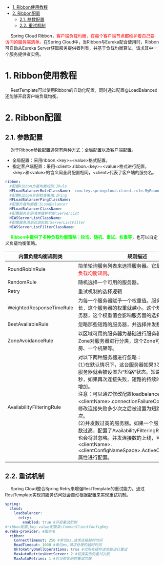 
<!-- TOC -->

- [1. Ribbon使用教程](#1-ribbon使用教程)
- [2. Ribbon配置](#2-ribbon配置)
    - [2.1. 参数配置](#21-参数配置)
    - [2.2. 重试机制](#22-重试机制)

<!-- /TOC -->

&emsp; Spring Cloud Ribbon，<font color = "red">客户端负载均衡，在每个客户端节点都维护着自己要访问的服务端清单。</font>在Spring Cloud中，当Ribbon与Eureka配合使用时，Ribbon可自动从Eureka Server获取服务提供者列表，并基于负载均衡算法，请求其中一个服务提供者实例。  

# 1. Ribbon使用教程  
&emsp; RestTemplate可以使用Ribbon的自动化配置，同时通过配置@LoadBalanced还能够开启客户端负载均衡。  

# 2. Ribbon配置  
## 2.1. 参数配置  
&emsp; 对于Ribbon参数配置通常有两种方式：全局配置以及客户端配置。  

* 全局配置：采用ribbon.<key\>=<value\>格式配置。  
* 指定客户端配置：采用<client\>.ribbon.<key\>=<value\>格式进行配置。<key\>和<value\>的含义同全局配置相同，<client\>代表了客户端的服务名。  

```yaml
ribbon:
  #配置Ribbon负载均衡规则:IRule
  NFLoadBalancerRuleClassName: 'com.ley.springcloud.client.rule.MyRoundRobinRule'
  #配置Ribbon实例检查策略:IPing
  NFLoadBalancerPingClassName:
  #配置负载均衡器:ILoadBalancer
  NFLoadBalancerClassName:
  #配置服务实例清单维护机制:ServerList
  NIWSServerListClassName:
  #配置服务清单过滤机制:ServerListFilter
  NIWSServerListFilterClassName:
```

&emsp; **<font color = "lime">Ribbon中提供了多种负载均衡策略：轮询、随机、重试、权重等</font>**，也可以自定义负载均衡策略。  

|内置负载均衡规则类 |规则描述|
|---|---|
|RoundRobinRule |简单轮询服务列表来选择服务器。它是<font color = "red">Ribbon默认的负载均衡规则</font>。|
|RandomRule|随机选择一个可用的服务器。|
|Retry|重试机制的选择逻辑|
|WeightedResponseTimeRule 	|为每一个服务器赋予一个权重值。服务器响应时间越长，这个服务器的权重就越小。这个规则会随机选择服务器，这个权重值会影响服务器的选择。|
|BestAvailableRule|忽略那些短路的服务器，并选择并发数较低的服务器。|
|ZoneAvoidanceRule |以区域可用的服务器为基础进行服务器的选择。使用Zone对服务器进行分类，这个Zone可以理解为一个机房、一个机架等。|
|AvailabilityFilteringRule 	|对以下两种服务器进行忽略：<br/>(1)在默认情况下，这台服务器如果3次连接失败，这台服务器就会被设置为“短路”状态。短路状态将持续30秒，如果再次连接失败，短路的持续时间就会几何级地增加。<br/>注意：可以通过修改配置loadbalancer.<clientName\>.connectionFailureCountThreshold来修改连接失败多少次之后被设置为短路状态。默认是3次。<br/>(2)并发数过高的服务器。如果一个服务器的并发连接数过高，配置了AvailabilityFilteringRule规则的客户端也会将其忽略。并发连接数的上线，可以由客户端的<clientName\>.<clientConfigNameSpace\>.ActiveConnectionsLimit属性进行配置。|


## 2.2. 重试机制  
&emsp; Spring Cloud整合Spring Retry来增强RestTemplate的重试能力。通过RestTemplate实现的服务访问就会自动根据配置来实现重试机制。  

```yaml
spring:
  cloud:
    loadbalancer:
      retry:
        enabled: true #开启重试机制
#ribbon配置,key-value配置类:CommonClientConfigKey
eureka-provider: #服务名
  ribbon:
    ConnectTimeout: 250 #单位ms,请求连接超时时间
    ReadTimeout: 1000 #单位ms,请求处理的超时时间
    OkToRetryOnAllOperations: true #对所有操作请求都进行重试
    MaxAutoRetriesNextServer: 2 #切换实例的重试次数
    MaxAutoRetries: 1 #对当前实例的重试次数
```
